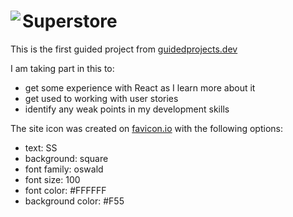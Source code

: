 <h1>
  <img src="public/favicon.ico" align="left" />
  Superstore
</h1>

This is the first guided project from [guidedprojects.dev](https://guidedprojects.dev/)

I am taking part in this to:
* get some experience with React as I learn more about it
* get used to working with user stories
* identify any weak points in my development skills

The site icon was created on [favicon.io](https://favicon.io/) with the following options:
* text: SS
* background: square
* font family: oswald
* font size: 100
* font color: #FFFFFF
* background color: #F55
